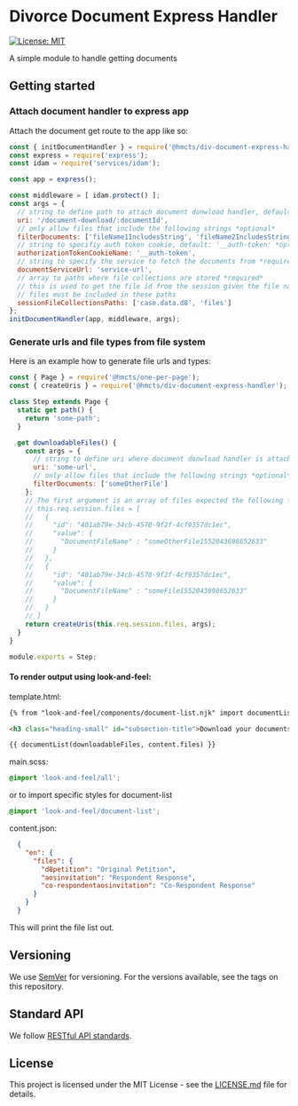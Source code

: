 # Divorce Document Express Handler

[![License: MIT](https://img.shields.io/badge/License-MIT-yellow.svg)](https://opensource.org/licenses/MIT)

A simple module to handle getting documents

## Getting started

### Attach document handler to express app

Attach the document get route to the app like so:
```javascript
const { initDocumentHandler } = require('@hmcts/div-document-express-handler');
const express = require('express');
const idam = require('services/idam');

const app = express();

const middleware = [ idam.protect() ];
const args = {
  // string to define path to attach document donwload handler, default: '/document-download/:documentId' *optional*
  uri: '/document-download/:documentId',
  // only allow files that include the following strings *optional*
  filterDocuments: ['fileName1IncludesString', 'fileName2IncludesString'],
  // string to specifiy auth token cookie, default: '__auth-token' *optional*
  authorizationTokenCookieName: '__auth-token',
  // string to specify the service to fetch the documents from *required*
  documentServiceUrl: 'service-url',
  // array to paths where file collections are stored *required*
  // this is used to get the file id from the session given the file name. all downloadable
  // files must be included in these paths
  sessionFileCollectionsPaths: ['case.data.d8', 'files']
};
initDocumentHandler(app, middleware, args);
```

### Generate urls and file types from file system

Here is an example how to generate file urls and types:
```javascript
const { Page } = require('@hmcts/one-per-page');
const { createUris } = require('@hmcts/div-document-express-handler');

class Step extends Page {
  static get path() {
    return 'some-path';
  }

  get downloadableFiles() {
    const args = {
      // string to define uri where document donwload handler is attached, default: '/document-download/:documentId' *optional*
      uri: 'some-url',
      // only allow files that include the following strings *optional*
      filterDocuments: ['someOtherFile']
    };
    // The first argument is an array of files expected the following format:
    // this.req.session.files = [
    //   {
    //     "id": "401ab79e-34cb-4570-9f2f-4cf9357dc1ec",
    //     "value": {
    //       "DocumentFileName" : "someOtherFile1552043698652633"
    //     }
    //   },
    //   {
    //     "id": "401ab79e-34cb-4570-9f2f-4cf9357dc1ec",
    //     "value": {
    //       "DocumentFileName" : "someFile1552043698652633"
    //     }
    //   }
    // ]
    return createUris(this.req.session.files, args);
  }
}

module.exports = Step;
```

#### To render output using look-and-feel:

template.html:
```HTML
{% from "look-and-feel/components/document-list.njk" import documentList %}

<h3 class="heading-small" id="subsection-title">Download your documents</h3>

{{ documentList(downloadableFiles, content.files) }}
```
main.scss:
```SCSS
@import 'look-and-feel/all';
```
or to import specific styles for document-list
```SCSS
@import 'look-and-feel/document-list';
```

content.json:
```JSON
  {
    "en": {
      "files": {
        "d8petition": "Original Petition",
        "aosinvitation": "Respondent Response",
        "co-respondentaosinvitation": "Co-Respondent Response"
      }
    }
  }
```
This will print the file list out.

## Versioning

We use [SemVer](http://semver.org/) for versioning.
For the versions available, see the tags on this repository.

## Standard API

We follow [RESTful API standards](https://hmcts.github.io/restful-api-standards/).

## License

This project is licensed under the MIT License - see the [LICENSE.md](LICENSE.md) file for details.

